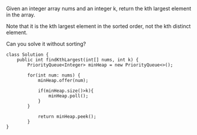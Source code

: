 Given an integer array nums and an integer k, return the kth largest element in the array.

Note that it is the kth largest element in the sorted order, not the kth distinct element.

Can you solve it without sorting?

```
class Solution {
    public int findKthLargest(int[] nums, int k) {
        PriorityQueue<Integer> minHeap = new PriorityQueue<>();

        for(int num: nums) {
            minHeap.offer(num);

            if(minHeap.size()>k){
                minHeap.poll();
            }
        }

            return minHeap.peek();
        }
}

```
